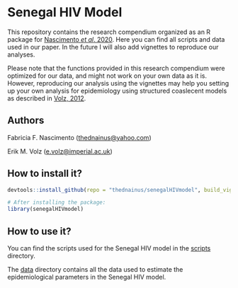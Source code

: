 # Senegal HIV Model

This repository contains the research compendium organized as an R package for [Nascimento _et al_. 2020](https://doi.org/10.1016/j.epidem.2019.100376). Here you can find all scripts and data used in our paper. In the future I will also add vignettes to reproduce our analyses.

Please note that the functions provided in this research compendium were optimized for our data, and might not work on your own data as it is. However, reproducing our analysis using the vignettes may help you setting up your own analysis for epidemiology using structured coaslecent models as described in [Volz, 2012](http://www.genetics.org/content/190/1/187).

## Authors
Fabricia F. Nascimento (thednainus@yahoo.com)

Erik M. Volz (e.volz@imperial.ac.uk)

## How to install it?

```r
devtools::install_github(repo = "thednainus/senegalHIVmodel", build_vignettes = T)

# After installing the package:
library(senegalHIVmodel)
```
## How to use it?

You can find the scripts used for the Senegal HIV model in the [scripts](https://github.com/thednainus/senegalHIVmodel/tree/master/analyses/scripts) directory.

The [data](https://github.com/thednainus/senegalHIVmodel/tree/master/inst/data) directory contains all the data used to estimate the epidemiological parameters in the Senegal HIV model.
